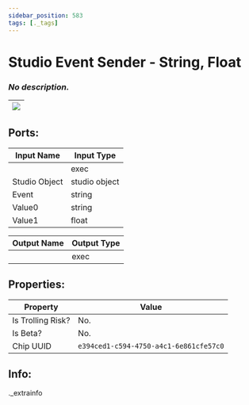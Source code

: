 ```yaml
---
sidebar_position: 583
tags: [._tags]
---
```


# Studio Event Sender - String, Float


### *No description.*

| ![](https://images-ext-2.discordapp.net/external/MPmIaQzlEPmgGWlgi-WxBBXt0Bjv_zWPkg1y1f_sy3s/https/www.recroomcircuits.com/image/circuit/absolute-value?width=206&height=108) |
|-----|

## Ports:

| Input Name | Input Type |
|-----------|-----------|
|  | exec |
| Studio Object | studio object |
| Event | string |
| Value0 | string |
| Value1 | float |

| Output Name | Output Type |
|-----------|-----------|
|  | exec |

## Properties:

| Property  | Value |
|-------------------|-----------|
| Is Trolling Risk? | No. |
| Is Beta? | No. |
| Chip UUID | `e394ced1-c594-4750-a4c1-6e861cfe57c0` |

## Info:
._extrainfo